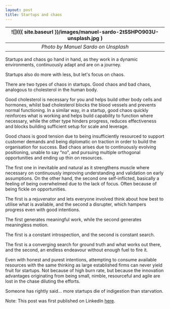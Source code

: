 ```yaml
---
layout: post
title: Startups and chaos
---
```


| ![]({{ site.baseurl }}/images/manuel-sardo-2tSSHPO903U-unsplash.jpg ) |
| :-------------------------------------------------------------------: |
|                  _Photo by Manuel Sardo on Unsplash_                  |

Startups and chaos go hand in hand, as they work in a dynamic environments, continuously adapt and are on a journey.

Startups also do more with less, but let's focus on chaos.

There are two types of chaos in startups. Good chaos and bad chaos, analogous to cholesterol in the human body.

Good cholesterol is necessary for you and helps build other body cells and hormones, whilst bad cholesterol blocks the blood vessels and prevents normal functioning. In a similar way, in a startup, good chaos quickly reinforces what is working and helps build capability to function where necessary, while the other type hinders progress, reduces effectiveness and blocks building sufficient setup for scale and leverage.

Good chaos is good tension due to being insufficiently resourced to support customer demands and being diplomatic on traction in order to build the organisation for success. Bad chaos arises due to continuously evolving positioning, unable to say “no", and pursuing multiple orthogonal opportunities and ending up thin on resources.

The first one in inevitable and natural as it strengthens muscle where necessary on continuously improving understanding and validation on early assumptions. On the other hand, the second one self-inflicted, basically a feeling of being overwhelmed due to the lack of focus. Often because of being fickle on opportunities.

The first is a rejuvenator and lets everyone involved think about how best to utilise what is available, and the second a disrupter, which hampers progress even with good intentions.

The first generates meaningful work, while the second generates meaningless motion.

The first is a constant introspection, and the second is constant search.

The first is a converging search for ground truth and what works out there, and the second, an endless endeavour without enough fuel to fire it.

Even with honest and purest intentions, attempting to consume available resources with the same thinking as large established firms can never yield fruit for startups. Not because of high burn rate, but because the innovation advantages originating from being small, nimble, resourceful and agile are lost in the chase diluting the efforts.

Someone has rightly said… more startups die of indigestion than starvation.

Note: This post was first published on LinkedIn [here](https://www.linkedin.com/pulse/startups-chaos-mohit-mehta-phd/).
